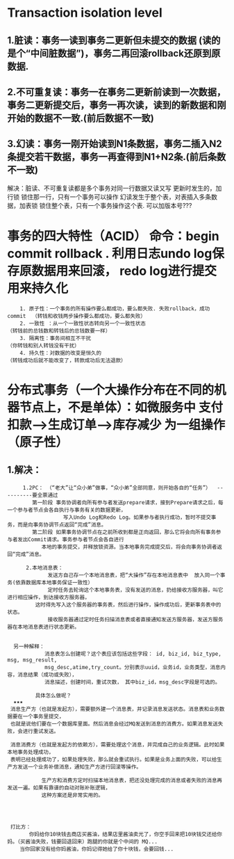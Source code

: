 # Transaction isolation level
   ## 1.脏读：事务一读到事务二更新但未提交的数据 (读的是个“中间脏数据”)，事务二再回滚rollback还原到原数据.
   ## 2.不可重复读：事务一在事务二更新前读到一次数据，事务二更新提交后，事务一再次读，读到的新数据和刚开始的数据不一致.(前后数据不一致)
   ## 3.幻读：事务一刚开始读到N1条数据，事务二插入N2条提交若干数据，事务一再查得到N1+N2条.(前后条数不一致)
   
   解决：脏读、不可重复读都是多个事务对同一行数据又读又写 更新时发生的，加行锁 锁住那一行，只有一个事务可以操作
         幻读发生于整个表，对表插入多条数据，加表锁 锁住整个表，只有一个事务操作这个表.        可以加版本号???
         
         
 # 事务的四大特性（ACID）  命令：begin   commit   rollback .     利用日志undo log保存原数据用来回滚， redo log进行提交用来持久化
      
        1. 原子性：一个事务的所有操作要么都成功，要么都失败. 失败rollback，成功commit  （转钱和收钱两步操作要么都成功，要么都失败）
        2. 一致性 ：从一个一致性状态转向另一个一致性状态                              （转钱前的总钱数和转钱后的总钱数要一样）
        3. 隔离性：事务间相互不干扰                                                 （你转钱和别人转钱没有干扰）
        4. 持久性：对数据的改变是恒久的                                              （转钱成功后就不能改变了，转款成功后无法退款）
        
 # 分布式事务（一个大操作分布在不同的机器节点上，不是单体）：如微服务中   支付扣款-->生成订单-->库存减少  为一组操作（原子性）
 ##   1.解决：
         1.2PC： （“老大”让“众小弟”做事，“众小弟”全部同意，则开始各自的“任务”）  ----------要全票通过
            第一阶段 事务协调者向所有参与者发送prepare请求，接到Prepare请求之后，每一个参与者节点会各自执行与事务有关的数据更新，
                      写入Undo Log和Redo Log。如果参与者执行成功，暂时不提交事务，而是向事务协调节点返回“完成”消息。
            第二阶段 如果事务协调节点在之前所收到都是正向返回，那么它将会向所有事务参与者发出Commit请求。事务参与者节点会各自进行
               本地的事务提交，并释放锁资源。当本地事务完成提交后，将会向事务协调者返回“完成”消息。
 
          2.本地消息表：
                 发送方自己存一个本地消息表，把“大操作”存在本地消息表中  放入同一个事务(依靠数据库本地事务保证一致性）
                 定时任务去轮询这个本地事务表，没有发送的消息，扔给接收方服务器，叫它进行相应操作，到达接收方服务器，
             这时得先写入这个服务器的事务表，然后进行操作，操作成功后，更新事务表中的状态。
                 接收服务器通过定时任务扫描消息表或者直接通知发送方服务器，发送方服务器在本地消息表进行状态更新。
                
                
      另一种解释：
                消息表怎么创建呢？这个表应该包括这些字段： id, biz_id, biz_type, msg, msg_result, 
                msg_desc,atime,try_count。分别表示uuid，业务id，业务类型，消息内容，消息结果（成功或失败），
                消息描述，创建时间，重试次数， 其中biz_id，msg_desc字段是可选的。
                
             具体怎么做呢？
      ★★★       
     消息生产方（也就是发起方），需要额外建一个消息表，并记录消息发送状态。消息表和业务数据要在一个事务里提交，
     也就是说他们要在一个数据库里面。然后消息会经过MQ发送到消息的消费方。如果消息发送失败，会进行重试发送。

     消息消费方（也就是发起方的依赖方），需要处理这个消息，并完成自己的业务逻辑。此时如果本地事务处理成功，
     表明已经处理成功了，如果处理失败，那么就会重试执行。如果是业务上面的失败，可以给生产方发送一个业务补偿消息，通知生产方进行回滚等操作。

               生产方和消费方定时扫描本地消息表，把还没处理完成的消息或者失败的消息再发送一遍。如果有靠谱的自动对账补账逻辑，
               这种方案还是非常实用的。
               
               
               
               
     打比方：
           你妈给你10块钱去商店买酱油，结果店里酱油卖光了，你空手回来把10块钱交还给你妈。（买酱油失败，钱要回退回来）跑腿的你就是个中间的 MQ...
        当你回家没有给你妈酱油，你妈记得她给了你十块钱，会要回钱...
                
